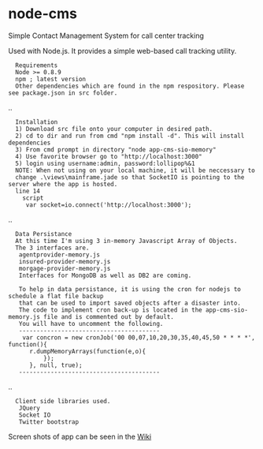 node-cms
========

Simple  Contact Management System for call center tracking

  Used with Node.js. It provides a simple web-based call tracking
  utility.
  

      
      Requirements
      Node >= 0.8.9
      npm ; latest version
      Other dependencies which are found in the npm respository. Please see package.json in src folder.
 ..
 
      Installation
      1) Download src file onto your computer in desired path.
      2) cd to dir and run from cmd "npm install -d". This will install dependencies
      3) From cmd prompt in directory "node app-cms-sio-memory"
      4) Use favorite browser go to "http://localhost:3000"
      5) login using username:admin, password:lollipop%&1
      NOTE: When not using on your local machine, it will be neccessary to 
      change .\views\mainframe.jade so that SocketIO is pointing to the server where the app is hosted.
      line 14
        script
         var socket=io.connect('http://localhost:3000');
 .. 
 
      Data Persistance
      At this time I'm using 3 in-memory Javascript Array of Objects.
      The 3 interfaces are.
       agentprovider-memory.js
       insured-provider-memory.js
       morgage-provider-memory.js
       Interfaces for MongoDB as well as DB2 are coming.
       
       To help in data persistance, it is using the cron for nodejs to schedule a flat file backup
       that can be used to import saved objects after a disaster into.
       The code to implement cron back-up is located in the app-cms-sio-memory.js file and is commented out by default.
       You will have to uncomment the following.
       ----------------------------------------
        var concron = new cronJob('00 00,07,10,20,30,35,40,45,50 * * * *', function(){
          r.dumpMemoryArrays(function(e,o){
	          });
          }, null, true);
       ----------------------------------------
 ..
 
      Client side libraries used.
       JQuery
       Socket IO
       Twitter bootstrap
 Screen shots of app can be seen in the
     [Wiki](https://github.com/mnjrupp/node-cms/wiki)
    
        
